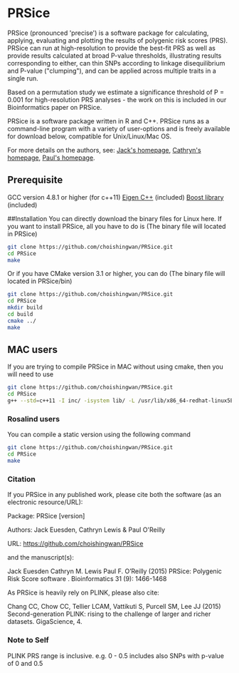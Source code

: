 # PRSice
PRSice (pronounced 'precise') is a software package for calculating, applying, evaluating and plotting the results of polygenic risk scores (PRS). 
PRSice can run at high-resolution to provide the best-fit PRS as well as provide results calculated at broad P-value thresholds, illustrating results corresponding to either, can thin SNPs according to linkage disequilibrium and P-value ("clumping"), and can be applied across multiple traits in a single run.

Based on a permutation study we estimate a significance threshold of P = 0.001 for high-resolution PRS analyses - the work on this is included in our Bioinformatics paper on PRSice.

PRSice is a software package written in R and C++. PRSice runs as a command-line program with a variety of user-options and is freely available for download below, compatible for Unix/Linux/Mac OS.

For more details on the authors, see: [Jack's homepage](https://kclpure.kcl.ac.uk/portal/en/persons/jack-euesden(972d61b2-89c6-4777-8969-7d88b0c0ece5).html), [Cathryn's homepage](http://www.kcl.ac.uk/lsm/research/divisions/gmm/archive/clusters/bse/lewis/clewis.aspx), [Paul's homepage](http://www.pauloreilly.info/).

## Prerequisite
GCC version 4.8.1 or higher (for c++11)
[Eigen C++](http://eigen.tuxfamily.org/index.php?title=Main_Page) (included)
[Boost library](http://www.boost.org/) (included)

##Installation
You can directly download the binary files for Linux here.
If you want to install PRSice, all you have to do is (The binary file will located in PRSice)
```bash
git clone https://github.com/choishingwan/PRSice.git
cd PRSice
make
```
Or if you have CMake version 3.1 or higher, you can do (The binary file will located in PRSice/bin)
```bash
git clone https://github.com/choishingwan/PRSice.git
cd PRSice
mkdir build
cd build
cmake ../
make
```

## MAC users
If you are trying to compile PRSice in MAC without using cmake, then you will need to use
```bash
git clone https://github.com/choishingwan/PRSice.git
cd PRSice
g++ --std=c++11 -I inc/ -isystem lib/ -L /usr/lib/x86_64-redhat-linux5E/lib64 -DNDEBUG -O2 -pthread -Wno-c++11-narrowing src/*.cpp src/*.c -o PRSice
```

### Rosalind users
You can compile a static version using the following command
```bash
git clone https://github.com/choishingwan/PRSice.git
cd PRSice
make
```

### Citation 
If you PRSice in any published work, please cite both the software (as an electronic resource/URL):

Package: PRSice [version]

Authors: Jack Euesden, Cathryn Lewis & Paul O'Reilly

URL: https://github.com/choishingwan/PRSice

and the manuscript(s):

Jack Euesden  Cathryn M. Lewis  Paul F. O’Reilly (2015) PRSice: Polygenic Risk Score software . Bioinformatics 31 (9): 1466-1468

As PRSice is heavily rely on PLINK, please also cite:

Chang CC, Chow CC, Tellier LCAM, Vattikuti S, Purcell SM, Lee JJ (2015) Second-generation PLINK: rising to the challenge of larger and richer datasets. GigaScience, 4.


### Note to Self
PLINK PRS range is inclusive. e.g. 0 - 0.5 includes also SNPs with p-value of 0 and 0.5
